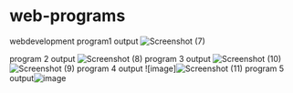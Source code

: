 # web-programs
webdevelopment
program1 output
![Screenshot (7)](https://github.com/sahana930/web-programs/assets/136681776/9552ec7e-6385-4c36-bb14-5899463730b7)


program 2 output
![Screenshot (8)](https://github.com/sahana930/web-programs/assets/136681776/535b7193-76a3-4450-8e3f-286372baa1e9)
program 3 output
![Screenshot (10)](https://github.com/sahana930/web-programs/assets/136681776/a9a8d24f-6e22-4841-9a2f-b03d30ab9296)
![Screenshot (9)](https://github.com/sahana930/web-programs/assets/136681776/abc6909c-42d9-477a-bc37-95f20b2db79c)
program 4 output
![image]![Screenshot (11)](https://github.com/sahana930/web-programs/assets/136681776/28b336ea-da14-4400-a341-245cab995bf3)
program 5 output![image](https://github.com/sahana930/web-programs/assets/136681776/89a8d7bc-1c40-40a9-b83e-c9b3dc7dfab4)




